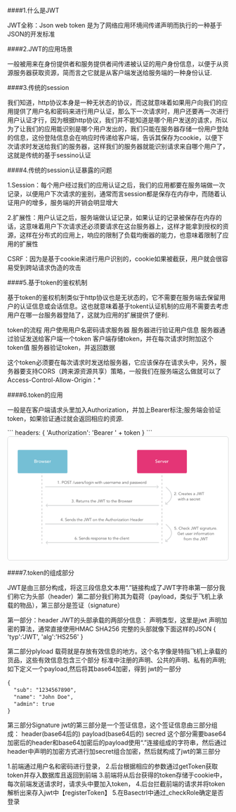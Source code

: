 ####1.什么是JWT
<p>
JWT全称：Json web token 是为了网络应用环境间传递声明而执行的一种基于JSON的开发标准
</p>

####2.JWT的应用场景
<p>
一般被用来在身份提供者和服务提供者间传递被认证的用户身份信息，以便于从资源服务器获取资源，简而言之它就是从客户端发送给服务端的一种身份认证.
</p>

####3.传统的session
<p>
我们知道，http协议本身是一种无状态的协议，而这就意味着如果用户向我们的应用提供了用户名和密码来进行用户认证，那么下一次请求时，用户还要再一次进行用户认证才行，因为根据http协议，我们并不能知道是哪个用户发送的请求，所以为了让我们的应用能识别是哪个用户发出的，我们只能在服务器存储一份用户登陆的信息，这份登陆信息会在响应时传递给客户端，告诉其保存为cookie，以便下次请求时发送给我们的服务器，这样我们的服务器就能识别请求来自哪个用户了，这就是传统的基于sessino认证
</p>

####4.传统的session认证暴露的问题
<p>
1.Session：每个用户经过我们的应用认证之后，我们的应用都要在服务端做一次记录，以便用户下次请求的鉴别，通常而言session都是保存在内存中，而随着认证用户的增多，服务端的开销会明显增大
</p>

<p>
2.扩展性：用户认证之后，服务端做认证记录，如果认证的记录被保存在内存的话，这意味着用户下次请求还必须要请求在这台服务器上，这样才能拿到授权的资源，这样在分布式的应用上，响应的限制了负载均衡器的能力，也意味着限制了应用的扩展性
</p>

<p>
CSRF：因为是基于cookie来进行用户识别的，cookie如果被截获，用户就会很容易受到跨站请求伪造的攻击
</p>

####5.基于token的鉴权机制
<p>
基于token的鉴权机制类似于http协议也是无状态的，它不需要在服务端去保留用户的认证信息或会话信息。这也就意味着基于tokent认证机制的应用不需要去考虑用户在哪一台服务器登陆了，这就为应用的扩展提供了便利.
</p>

<p>
token的流程
用户使用用户名密码请求服务器
服务器进行验证用户信息
服务器通过验证发送给客户端一个token
客户端存储token，并在每次请求时附加这个token值
服务器验证token，并返回数据
</p>

<p>
这个token必须要在每次请求时发送给服务器，它应该保存在请求头中，另外，服务器要支持CORS（跨来源资源共享）策略，一般我们在服务端这么做就可以了 Access-Control-Allow-Origin：*
</p>

####6.token的应用
<p>
一般是在客户端请求头里加入Authorization，并加上Bearer标注;服务端会验证token，如果验证通过就会返回相应的资源.
</p>
```
 headers: {
    'Authorization': 'Bearer ' + token
  }
```
<img src = './image/token.png'/>

####7.token的组成部分
<p>
JWT是由三部分构成，将这三段信息文本用“.”链接构成了JWT字符串第一部分我们称它为头部（header）第二部分我们称其为载荷（payload，类似于飞机上承载的物品），第三部分是签证（signature）
</p>

<p>
第一部分：header
JWT的头部承载的两部分信息：
声明类型，这里是jwt
声明加密的算法，通常直接使用HMAC SHA256
完整的头部就像下面这样的JSON
{
     'typ':'JWT',
     'alg':'HS256'  
}
</p>

<p>
第二部分plyload
载荷就是存放有效信息的地方。这个名字像是特指飞机上承载的货品，这些有效信息包含三个部分
标准中注册的声明、公共的声明、私有的声明;如下定义一个payload,然后将其base64加密，得到
jwt的一部分
</p>

```
{
  "sub": "1234567890",
  "name": "John Doe",
  "admin": true
}   
```

<p>
第三部分Signature
jwt的第三部分是一个签证信息，这个签证信息由三部分组成：
header(base64后的)
payload(base64后的)
secred     
这个部分需要base64加密后的header和base64加密后的payload使用“.”连接组成的字符串，然后通过header中声明的加密方式进行加secret组合加密，然后就构成了jwt的第三部分
</p>
<p>
1.前端通过用户名和密码进行登录，
2.后台根据相应的参数通过getToken获取token并存入数据库且返回到前端
3.前端将从后台获得的token存储于cookie中，每次前端发送请求时，请求头中要加入token，
4.后台拦截前端的请求并将token解析出来存入jwt中【registerToken】
5.在Basectrl中通过_checkRole确定是否登录
</p>
